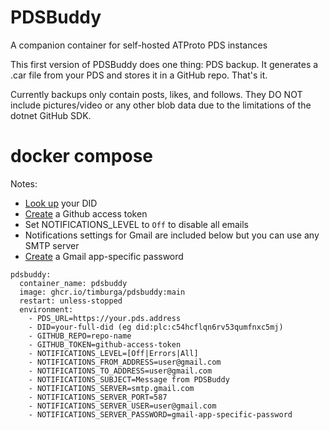 # PDSBuddy
A companion container for self-hosted ATProto PDS instances

This first version of PDSBuddy does one thing: PDS backup. It generates a .car file from your PDS and stores it in a GitHub repo. That's it.

Currently backups only contain posts, likes, and follows. They DO NOT include pictures/video or any other blob data due to the limitations of the dotnet GitHub SDK.

# docker compose
Notes:
* [Look up](https://internect.info/) your DID
* [Create](https://github.com/settings/tokens) a Github access token
* Set NOTIFICATIONS_LEVEL to `Off` to disable all emails
* Notifications settings for Gmail are included below but you can use any SMTP server
* [Create](https://myaccount.google.com/apppasswords) a Gmail app-specific password 
```
pdsbuddy: 
  container_name: pdsbuddy 
  image: ghcr.io/timburga/pdsbuddy:main 
  restart: unless-stopped 
  environment: 
    - PDS_URL=https://your.pds.address 
    - DID=your-full-did (eg did:plc:c54hcflqn6rv53qumfnxc5mj) 
    - GITHUB_REPO=repo-name 
    - GITHUB_TOKEN=github-access-token
    - NOTIFICATIONS_LEVEL=[Off|Errors|All]
    - NOTIFICATIONS_FROM_ADDRESS=user@gmail.com 
    - NOTIFICATIONS_TO_ADDRESS=user@gmail.com 
    - NOTIFICATIONS_SUBJECT=Message from PDSBuddy 
    - NOTIFICATIONS_SERVER=smtp.gmail.com 
    - NOTIFICATIONS_SERVER_PORT=587 
    - NOTIFICATIONS_SERVER_USER=user@gmail.com 
    - NOTIFICATIONS_SERVER_PASSWORD=gmail-app-specific-password
```
